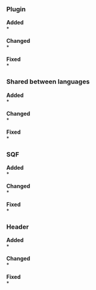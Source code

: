### Plugin
**Added**  
* 


**Changed**  
* 


**Fixed**  
* 


### Shared between languages
**Added**  
* 


**Changed**  
* 


**Fixed**  
* 


### SQF
**Added**  
* 


**Changed**  
* 


**Fixed**  
* 


### Header
**Added**  
* 


**Changed**  
* 


**Fixed**  
* 